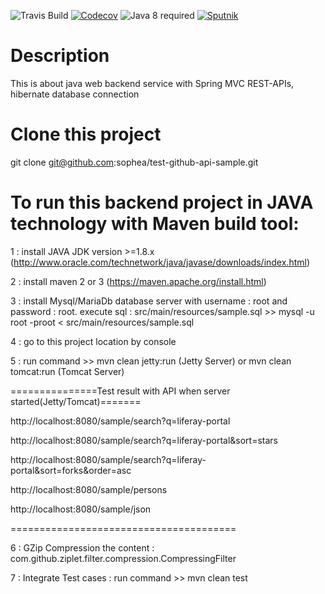 ![Travis Build](https://travis-ci.org/sophea/test-github-api-sample.svg?branch=master)
[![Codecov](https://codecov.io/github/sophea/test-github-api-sample/coverage.svg?branch=master)](https://codecov.io/github/sophea/test-github-api-sample?branch=master)
![Java 8 required](https://img.shields.io/badge/java-8-brightgreen.svg)
[![Sputnik](https://sputnik.ci/conf/badge)](https://sputnik.ci/app#/builds/sophea/test-github-api-sample)
# Description
This is about java web backend service with Spring MVC REST-APIs, hibernate database connection

# Clone this project
 git clone git@github.com:sophea/test-github-api-sample.git
  

# To run this backend project in JAVA technology with Maven build tool:

1 : install JAVA JDK version >=1.8.x  (http://www.oracle.com/technetwork/java/javase/downloads/index.html)

2 : install maven 2 or 3  (https://maven.apache.org/install.html)

3 : install Mysql/MariaDb database server with username : root and password : root.
    execute sql : src/main/resources/sample.sql
    >> mysql -u root -proot <   src/main/resources/sample.sql
    

4 : go to this project location by console

5 : run command >> mvn clean jetty:run (Jetty Server) or mvn clean tomcat:run (Tomcat Server)

   
===============Test result with API when server started(Jetty/Tomcat)=======

http://localhost:8080/sample/search?q=liferay-portal

http://localhost:8080/sample/search?q=liferay-portal&sort=stars

http://localhost:8080/sample/search?q=liferay-portal&sort=forks&order=asc

http://localhost:8080/sample/persons

http://localhost:8080/sample/json

=======================================

6 : GZip Compression the content :  com.github.ziplet.filter.compression.CompressingFilter

7 : Integrate Test cases : run command >> mvn clean test


